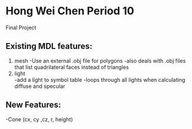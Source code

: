 # Hong Wei Chen Period 10
Final Project

## Existing MDL features:
1. mesh 
  -Use an external .obj file for polygons 
  -also deals with .obj files that list quadrilateral faces instead of triangles  
2. light  
  -add a light to symbol table 
  -loops through all lights when calculating diffuse and specular  
  
## New Features:
  -Cone (cx, cy ,cz, r, height)
  
